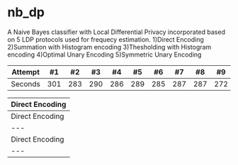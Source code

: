 # nb_dp
A Naive Bayes classifier with Local Differential Privacy incorporated based on 5 LDP protocols used for frequecy estimation.
1)Direct Encoding
2)Summation with Histogram encoding
3)Thesholding with Histogram encoding
4)Optimal Unary Encoding
5)Symmetric Unary Encoding

Attempt | #1 | #2 | #3 | #4 | #5 | #6 | #7 | #8 | #9 | #10 | #11
--- | --- | --- | --- |--- |--- |--- |--- |--- |--- |--- |---
Seconds | 301 | 283 | 290 | 286 | 289 | 285 | 287 | 287 | 272 | 276 | 269

Direct Encoding|
---|
Direct Encoding|
---|
Direct Encoding|
---|
